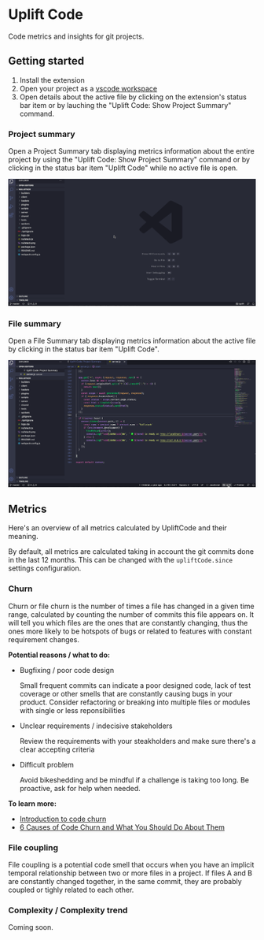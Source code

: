 # Uplift Code

Code metrics and insights for git projects.

## Getting started

1. Install the extension
2. Open your project as a [vscode workspace](https://code.visualstudio.com/docs/editor/workspaces)
3. Open details about the active file by clicking on the extension's status bar item or by lauching the "Uplift Code: Show Project Summary" command.

### Project summary

Open a Project Summary tab displaying metrics information about the entire project by using the "Uplift Code: Show Project Summary" command or by clicking in the status bar item "Uplift Code" while no active file is open.

![Show project summary command](images/show-project-summary.gif)

### File summary

Open a File Summary tab displaying metrics information about the active file by clicking in the status bar item "Uplift Code".

![Show file summary command](images/show-file-summary.gif)

## Metrics

Here's an overview of all metrics calculated by UpliftCode and their meaning.

By default, all metrics are calculated taking in account the git commits done in the last 12 months. This can be changed with the `upliftCode.since` settings configuration.

### Churn

Churn or file churn is the number of times a file has changed in a given time range, calculated by counting the number of commits this file appears on. It will tell you which files are the ones that are constantly changing, thus the ones more likely to be hotspots of bugs or related to features with constant requirement changes.

**Potential reasons / what to do:**

- Bugfixing / poor code design

  Small frequent commits can indicate a poor designed code, lack of test coverage or other smells that are constantly causing bugs in your product. Consider refactoring or breaking into multiple files or modules with single or less reponsibilities

- Unclear requirements / indecisive stakeholders

  Review the requirements with your steakholders and make sure there's a clear accepting criteria

- Difficult problem

  Avoid bikeshedding and be mindful if a challenge is taking too long. Be proactive, ask for help when needed.

**To learn more:**

- [Introduction to code churn](https://www.pluralsight.com/blog/tutorials/code-churn)
- [6 Causes of Code Churn and What You Should Do About Them](https://www.pluralsight.com/blog/teams/6-causes-of-code-churn-and-what-you-should-do-about-them)

### File coupling

File coupling is a potential code smell that occurs when you have an implicit temporal relationship between two or more files in a project. If files A and B are constantly changed together, in the same commit, they are probably coupled or tighly related to each other.

### Complexity / Complexity trend

Coming soon.
